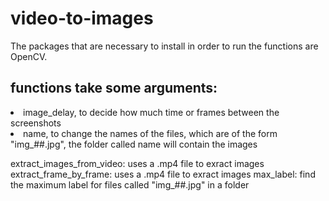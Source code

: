 # video-to-images
The packages that are necessary to install in order to run the functions are OpenCV.
## functions take some arguments: 
<li>image_delay, to decide how much time or frames between the screenshots
<li>name, to change the names of the files, which are of the form "img_##.jpg", the folder called name will contain the images

extract_images_from_video: uses a .mp4 file to exract images
extract_frame_by_frame: uses a .mp4 file to exract images
max_label: find the maximum label for files called "img_##.jpg" in a folder

